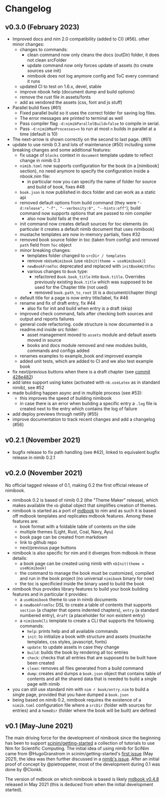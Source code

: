 # Changelog

## v0.3.0 (February 2023)

* Improved docs and nim 2.0 compatibility (added to CI) (#56). other minor changes:
  - changes to commands:
    - clean command now only cleans the docs (outDir) folder, it does not clean srcFolder
    - update command now only forces update of assets (to create sources use init)
    - nimibook does not log anymore config and ToC every command it runs
  - updated CI to test on 1.6.x, devel, stable
  - improve nbook help (document dump and build options)
  - remove the rust file in assets/fonts
  - add as vendored the assets (css, font and js stuff)
* Parallel build fixes (#61)
  * Fixed parallel build so it uses the correct folder for saving log files.
  * The error messages are printed to terminal as well
  * Pass compiler flag `-d:nimibParallelBuild=false` to compile in serial.
  * Pass `-d:nimibMaxProcesses=n` to run at most `n` builds in parallel at a time (default is 10)
* The next-arrow is shown correctly on the second to last page.  (#61)
* update to use nimib 0.3 and lots of maintenance (#50) including some breaking changes and some additional features:
  - fix usage of `blocks` context in `document` template update to reflect change in nimib 0.3
  - `nimib.toml` now supports configuration for the book (in a [nimibook] section),
    no need anymore to specify the configuration inside a nbook.nim file:
    - in particular now you can specify the name of folder for source and build of book, fixes #48
  - `book.json` is now published in docs folder and can work as a  static api
  - removed default options from build command (they were `"-d:release", "-f", "--verbosity:0", "--hints:off"`);
    build command now supports options that are passed to nim compiler
    - also now build fails at the end
  - init command now creates default sources for toc elements (in particular it creates a default nimib document that uses nimibook)
  - mustache templates are now in-memory partials, fixes #32
  - removed book source folder in toc (taken from config) and removed `path` field from `Toc` object
  - minor breaking changes:
    - templates folder changed to `srcDir / templates`
    - remove `nbUseNimibook` (use `nbInit(theme = useNimibook)`)
    - `newBookFromToc` deprecated and replaced with `initBookWithToc`
    - various changes to `Book` type:
      - refactored `Book.book_title` into `Book.title`. Overrides previously existing `Book.title` which was supposed to be used for the Chapter title (not used)
      - removed `book.path_to_root` (it is a document/chapter thing)
  - default title for a page is now entry title/label, fix #46 
  - rename and fix of draft entry, fix #44
    - also fix for init and build when entry is a draft (skip)
  - improved check command, fails after checking both sources and output and reports failures
  - general code refactoring. code structure is now documented in a readme.md inside src folder:
    - asset management moved to `assets` module and default assets moved in source
    - books and docs module removed and new modules builds, commands and configs added
  - renames examples to example_book and improved example
  - added unit tests, which are added to CI and we also test example book
* fix next/previous buttons when there is a draft chapter (see [commit 428e482](https://github.com/pietroppeter/nimibook/commit/428e482ac7b86e4f12c5ca8c79e419cb47250ea7))
* add latex support using katex (activated with `nb.useLatex` as in standard nimib), see #52
* made building happen async and in multiple process (see #53):
  - this improves the speed of building nimibook
  - in case there is an error when building a specific entry a `.log` file is created next to the entry which contains the log of failure
* add deploy previews through netlify (#55)
* improve documentation to track recent changes and add a changelog (#56)

## v0.2.1 (November 2021)

* bugfix release to fix path handling (see #42), linked to equivalent bugfix release in nimib 0.2.1

## v0.2.0 (November 2021)

No official tagged release of 0.1, making 0.2 the first official release of nimibook.

* nimibook 0.2 is based of nimib 0.2 (the "Theme Maker" release), which makes available the `nb` global object
  that simplifies creation of themes.
* nimibook is started as a port of [mdbook](https://rust-lang.github.io/mdBook/index.html) to nim and as such it is based off mdbook templates
  and replicates mdbook features. Among these features are:
  - book format with a foldable table of contents on the side
  - multiple themes (Light, Rust, Coal, Navy, Ayu)
  - book page can be created from markdown
  - link to github repo
  - next/previous page buttons
* nimibook is also specific for nim and it diverges from mdbook in these details:
  - a book page can be created using nimib with `nbInit(theme = useNimibook)`
  - the command to manage the book must be customized, compiled and run in the book project (no universal `nimibook` binary for now)
  - the toc is specificied inside the binary used to build the book
* nimibook thus provides library features to build your book building features and in particular it provides:
  - a `useNimibook` theme to use in nimib documents
  - a `newBookFromToc` DSL to create a table of contents that supports `section` (a chapter that opens indented chapters),
    `entry` (a standard numbered entry), `draft` (a placeholder for non existent entry)
  - a `nimibookCli` template to create a CLI that supports the following commands:
    + `help`: prints help and all available commands
    + `init`: to initialize a book with structure and assets (mustache templates, css styles, javascript, fonts)
    + `update`: to update assets in case they change
    + `build`: builds the book by rendering all toc entries
    + `check`: checks that all entries that are supposed to be built have been created
    + `clean`: removes all files generated from a build command
    + `dump`: creates and dumps a `book.json` object that contains table of contents and all the shared data that is needed to build a single page with nimib
* you can still use standard nim with `nim r book/entry.nim` to build a single page, provided that you have dumped a `book.json`
* being based on nimib 0.2, nimibook requires the existence of a `nimib.toml` configuration file where a `srcDir` (folder with sources for entries)
  and a `homeDir` (folder where the book will be built) are defined

## v0.1 (May-June 2021)

The main driving force for the development of nimibook since the beginning has been to support [scinim/getting-started](https://github.com/SciNim/getting-started)
a collection of tutorials to use Nim for Scientific Computing.
The initial idea of using nimib for SciNim came from @HugoGranstrom in
scinim/getting-started's [first issue](https://github.com/SciNim/getting-started/issues/1#issuecomment-837266835) (May 2021),
the idea was then further discussed in a [nimib's issue](https://github.com/pietroppeter/nimib/issues/40).
After an initial proof of concept by @pietroppeter, most of the development during 0.1 was done by @Clonkk.

The version of mdbook on which nimibook is based is likely [mdbook v0.4.8](https://github.com/rust-lang/mdBook/tree/v0.4.8) released in May 2021
(this is deduced from when the initial development started).